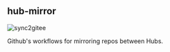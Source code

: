 ## hub-mirror

![sync2gitee](../../workflows/sync2gitee/badge.svg)

Github's workflows for mirroring repos between Hubs.
